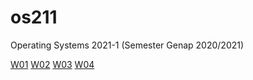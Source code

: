 # os211
Operating Systems 2021-1 (Semester Genap 2020/2021)

[W01](https://mackarelfish.github.io/os211/W01/)
[W02](https://mackarelfish.github.io/os211/W02/)
[W03](https://mackarelfish.github.io/os211/W03/)
[W04](https://mackarelfish.github.io/os211/W04/)
